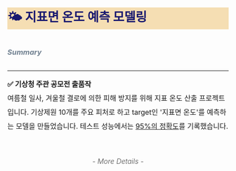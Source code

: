 # <p style="color:midnightblue;background-color:wheat;"> 🌤️ 지표면 온도 예측 모델링

### <p style="line-height:3; color:slategrey;">***Summary***</p> 

* * *
<span style="font-size:1rem; line-height:2;">**✅ 기상청 주관 공모전 출품작**<br>여름철 일사, 겨울철 결로에 의한 피해 방지를 위해 지표 온도 산출 프로젝트입니다. 기상제원 10개를 주요 피처로 하고 target인 '지표면 온도'를 예측하는 모델을 만들었습니다. 테스트 성능에서는 <u>95%의 정확도</u>를 기록했습니다.</span>

<br>

### <p align="center" style="font-size:1rem;font-weight:300; color:rgba(0,0,0,0.7);">*- More Details -*</p>
